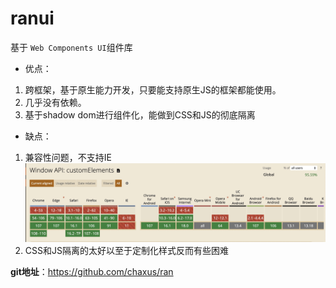 # ranui 

基于 `Web Components UI`组件库

- 优点：

1. 跨框架，基于原生能力开发，只要能支持原生JS的框架都能使用。
2. 几乎没有依赖。
3. 基于shadow dom进行组件化，能做到CSS和JS的彻底隔离

- 缺点：

1. 兼容性问题，不支持IE
![](../../assets/ranui/customElements.png)
2. CSS和JS隔离的太好以至于定制化样式反而有些困难

**git地址**：https://github.com/chaxus/ran
